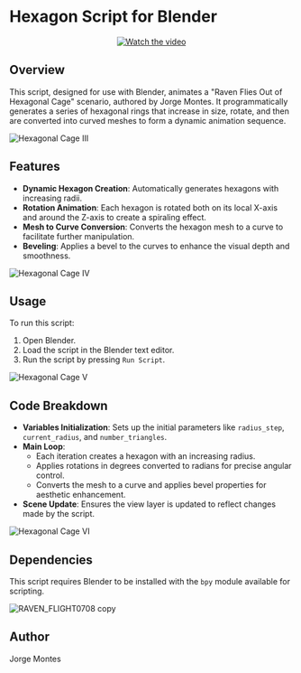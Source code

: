 # Hexagon Script for Blender

<p align="center">
  <a href="https://youtu.be/kbFGsYS4JtE">
    <img src="https://img.youtube.com/vi/kbFGsYS4JtE/hqdefault.jpg" alt="Watch the video">
  </a>
</p>

## Overview
This script, designed for use with Blender, animates a "Raven Flies Out of Hexagonal Cage" scenario, authored by Jorge Montes. It programmatically generates a series of hexagonal rings that increase in size, rotate, and then are converted into curved meshes to form a dynamic animation sequence.

![Hexagonal Cage III](https://github.com/user-attachments/assets/3e9fab78-44af-46cf-964a-3a5226412794)

## Features
- **Dynamic Hexagon Creation**: Automatically generates hexagons with increasing radii.
- **Rotation Animation**: Each hexagon is rotated both on its local X-axis and around the Z-axis to create a spiraling effect.
- **Mesh to Curve Conversion**: Converts the hexagon mesh to a curve to facilitate further manipulation.
- **Beveling**: Applies a bevel to the curves to enhance the visual depth and smoothness.

![Hexagonal Cage IV](https://github.com/user-attachments/assets/dbd52efa-0704-403c-8e84-48a056cd6738)

## Usage
To run this script:
1. Open Blender.
2. Load the script in the Blender text editor.
3. Run the script by pressing `Run Script`.

![Hexagonal Cage V](https://github.com/user-attachments/assets/3b8a084c-2e76-4291-bf9e-f5b8c7868d9e)

## Code Breakdown
- **Variables Initialization**: Sets up the initial parameters like `radius_step`, `current_radius`, and `number_triangles`.
- **Main Loop**:
  - Each iteration creates a hexagon with an increasing radius.
  - Applies rotations in degrees converted to radians for precise angular control.
  - Converts the mesh to a curve and applies bevel properties for aesthetic enhancement.
- **Scene Update**: Ensures the view layer is updated to reflect changes made by the script.

![Hexagonal Cage VI](https://github.com/user-attachments/assets/79a0b717-62e7-42f2-b9c4-3ccbf5cd3701)

## Dependencies
This script requires Blender to be installed with the `bpy` module available for scripting.

![RAVEN_FLIGHT0708 copy](https://github.com/user-attachments/assets/48cf27db-dfa0-46ad-a28e-921513140b22)

## Author
Jorge Montes

